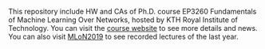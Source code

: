 This repository include HW and CAs of Ph.D. course EP3260 Fundamentals of Machine Learning Over Networks, hosted by KTH Royal Institute of Technology. You can visit the [course website](https://sites.google.com/view/mlons2020/home) to see more details and news. You can also visit [MLoN2019](https://sites.google.com/view/mlons2019/course-materials) to see recorded lectures of the last year.
